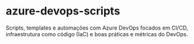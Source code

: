 # azure-devops-scripts
Scripts, templates e automações com Azure DevOps focados em CI/CD, infraestrutura como código (IaC) e boas práticas e métricas do DevOps.
